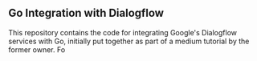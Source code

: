 ## Go Integration with Dialogflow
This repository contains the code for integrating Google's Dialogflow services with Go, initially put together as part of a medium tutorial by the former owner. Fo